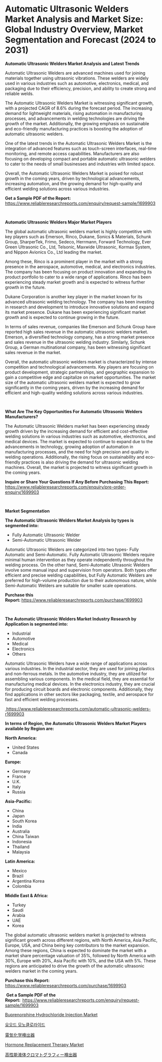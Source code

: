 <p><h1>Automatic Ultrasonic Welders Market Analysis and Market Size: Global Industry Overview, Market Segmentation and Forecast (2024 to 2031)</h1></p><p><strong>Automatic Ultrasonic Welders Market Analysis and Latest Trends</strong></p>
<p><p>Automatic Ultrasonic Welders are advanced machines used for joining materials together using ultrasonic vibrations. These welders are widely used in various industries such as automotive, electronics, medical, and packaging due to their efficiency, precision, and ability to create strong and reliable welds.</p><p>The Automatic Ultrasonic Welders Market is witnessing significant growth, with a projected CAGR of 8.6% during the forecast period. The increasing demand for lightweight materials, rising automation in manufacturing processes, and advancements in welding technologies are driving the growth of the market. Additionally, the growing emphasis on sustainable and eco-friendly manufacturing practices is boosting the adoption of automatic ultrasonic welders.</p><p>One of the latest trends in the Automatic Ultrasonic Welders Market is the integration of advanced features such as touch-screen interfaces, real-time monitoring, and remote access capabilities. Manufacturers are also focusing on developing compact and portable automatic ultrasonic welders to cater to the needs of small businesses and industries with limited space.</p><p>Overall, the Automatic Ultrasonic Welders Market is poised for robust growth in the coming years, driven by technological advancements, increasing automation, and the growing demand for high-quality and efficient welding solutions across various industries.</p></p>
<p><strong>Get a Sample PDF of the Report:&nbsp;</strong> <a href="https://www.reliableresearchreports.com/enquiry/request-sample/1699903">https://www.reliableresearchreports.com/enquiry/request-sample/1699903</a></p>
<p>&nbsp;</p>
<p><strong>Automatic Ultrasonic Welders Major Market Players</strong></p>
<p><p>The global automatic ultrasonic welders market is highly competitive with key players such as Emerson, Rinco, Dukane, Sonics & Materials, Schunk Group, SharperTek, Frimo, Sedeco, Herrmann, Forward Technology, Ever Green Ultrasonic Co., Ltd, Telsonic, Maxwide Ultrasonic, Kormax System, and Nippon Avionics Co., Ltd leading the market.</p><p>Among these, Rinco is a prominent player in the market with a strong presence in the aerospace, automotive, medical, and electronics industries. The company has been focusing on product innovation and expanding its product portfolio to cater to a wide range of applications. Rinco has been experiencing steady market growth and is expected to witness further growth in the future.</p><p>Dukane Corporation is another key player in the market known for its advanced ultrasonic welding technology. The company has been investing in research and development to introduce innovative solutions and expand its market presence. Dukane has been experiencing significant market growth and is expected to continue growing in the future.</p><p>In terms of sales revenue, companies like Emerson and Schunk Group have reported high sales revenue in the automatic ultrasonic welders market. Emerson, a diversified technology company, has a strong market presence and sales revenue in the ultrasonic welding industry. Similarly, Schunk Group, a German multinational company, has been witnessing significant sales revenue in the market.</p><p>Overall, the automatic ultrasonic welders market is characterized by intense competition and technological advancements. Key players are focusing on product development, strategic partnerships, and geographic expansion to gain a competitive edge and capitalize on market opportunities. The market size of the automatic ultrasonic welders market is expected to grow significantly in the coming years, driven by the increasing demand for efficient and high-quality welding solutions across various industries.</p></p>
<p>&nbsp;</p>
<p><strong>What Are The Key Opportunities For Automatic Ultrasonic Welders Manufacturers?</strong></p>
<p><p>The Automatic Ultrasonic Welders market has been experiencing steady growth driven by the increasing demand for efficient and cost-effective welding solutions in various industries such as automotive, electronics, and medical devices. The market is expected to continue to expand due to the advancements in technology, growing adoption of automation in manufacturing processes, and the need for high precision and quality in welding operations. Additionally, the rising focus on sustainability and eco-friendly practices is also driving the demand for ultrasonic welding machines. Overall, the market is projected to witness significant growth in the coming years.</p></p>
<p><strong>Inquire or Share Your Questions If Any Before Purchasing This Report:</strong> <a href="https://www.reliableresearchreports.com/enquiry/pre-order-enquiry/1699903">https://www.reliableresearchreports.com/enquiry/pre-order-enquiry/1699903</a></p>
<p>&nbsp;</p>
<p><strong>Market Segmentation</strong></p>
<p><strong>The Automatic Ultrasonic Welders Market Analysis by types is segmented into:</strong></p>
<p><ul><li>Fully Automatic Ultrasonic Welder</li><li>Semi-Automatic Ultrasonic Welder</li></ul></p>
<p><p>Automatic Ultrasonic Welders are categorized into two types- Fully Automatic and Semi-Automatic. Fully Automatic Ultrasonic Welders require minimal human intervention as they operate independently throughout the welding process. On the other hand, Semi-Automatic Ultrasonic Welders involve some manual input and supervision from operators. Both types offer efficient and precise welding capabilities, but Fully Automatic Welders are preferred for high-volume production due to their autonomous nature, while Semi-Automatic Welders are suitable for smaller scale operations.</p></p>
<p><strong>Purchase this Report:&nbsp;</strong><a href="https://www.reliableresearchreports.com/purchase/1699903">https://www.reliableresearchreports.com/purchase/1699903</a></p>
<p>&nbsp;</p>
<p><strong>The Automatic Ultrasonic Welders Market Industry Research by Application is segmented into:</strong></p>
<p><ul><li>Industrial</li><li>Automotive</li><li>Medical</li><li>Electronics</li><li>Others</li></ul></p>
<p><p>Automatic Ultrasonic Welders have a wide range of applications across various industries. In the industrial sector, they are used for joining plastics and non-ferrous metals. In the automotive industry, they are utilized for assembling various components. In the medical field, they are essential for manufacturing medical devices. In the electronics industry, they are crucial for producing circuit boards and electronic components. Additionally, they find applications in other sectors like packaging, textile, and aerospace for fast and efficient welding processes.</p></p>
<p><a href="https://www.reliableresearchreports.com/automatic-ultrasonic-welders-r1699903">&nbsp;https://www.reliableresearchreports.com/automatic-ultrasonic-welders-r1699903</a></p>
<p><strong>In terms of Region, the Automatic Ultrasonic Welders Market Players available by Region are:</strong></p>
<p>
    <p> <strong> North America: </strong>
        <ul>
            <li>United States</li>
            <li>Canada</li>
        </ul>
        </p> 
    <p> <strong> Europe: </strong>
        <ul>
            <li>Germany</li>
            <li>France</li>
            <li>U.K.</li>
            <li>Italy</li>
            <li>Russia</li>
        </ul>
        </p> 
    <p> <strong> Asia-Pacific: </strong>
        <ul>
            <li>China</li>
            <li>Japan</li>
            <li>South Korea</li>
            <li>India</li>
            <li>Australia</li>
            <li>China Taiwan</li>
            <li>Indonesia</li>
            <li>Thailand</li>
            <li>Malaysia</li>
        </ul>
        </p> 
    <p> <strong> Latin America: </strong>
        <ul>
            <li>Mexico</li>
            <li>Brazil</li>
            <li>Argentina Korea</li>
            <li>Colombia</li>
        </ul>
        </p> 
    <p> <strong> Middle East & Africa: </strong>
        <ul>
            <li>Turkey</li>
            <li>Saudi</li>
            <li>Arabia</li>
            <li>UAE</li>
            <li>Korea</li>
        </ul>
    </p>
    </p>
<p><p>The global automatic ultrasonic welders market is projected to witness significant growth across different regions, with North America, Asia Pacific, Europe, USA, and China being key contributors to the market expansion. Among these regions, China is expected to dominate the market with a market share percentage valuation of 35%, followed by North America with 30%, Europe with 20%, Asia Pacific with 10%, and the USA with 5%. These regions are anticipated to drive the growth of the automatic ultrasonic welders market in the coming years.</p></p>
<p><strong>Purchase this Report: </strong><a href="https://www.reliableresearchreports.com/purchase/1699903">https://www.reliableresearchreports.com/purchase/1699903</a></p>
<p>&nbsp;<strong>Get a Sample PDF of the Report:&nbsp;&nbsp;</strong><a href="https://www.reliableresearchreports.com/enquiry/request-sample/1699903">https://www.reliableresearchreports.com/enquiry/request-sample/1699903</a></p>
<p><strong></strong></p>
<p><p><a href="https://www.linkedin.com/pulse/buprenorphine-hydrochloride-injection-market-insights-cagr-trends-au0df?trackingId=W1aqWxeCLB%2Bby46SXSv7hw%3D%3D">Buprenorphine Hydrochloride Injection Market</a></p><p><a href="https://medium.com/@midge5687567/%EC%9A%94%EC%98%A4%EB%93%9C-%EB%AA%A8%EB%85%B8%ED%81%B4%EB%A1%9C%EB%9D%BC%EC%9D%B4%EB%93%9C-%EC%8B%9C%EC%9E%A5-%EB%B6%84%EC%84%9D-%EA%B8%80%EB%A1%9C%EB%B2%8C-%EC%82%B0%EC%97%85-%EC%A0%84%EB%A7%9D-%EB%B0%8F-%EC%98%88%EC%B8%A1-2024%EB%85%84%EB%B6%80%ED%84%B0-2031%EB%85%84%EA%B9%8C%EC%A7%80-7fa4f5798f68">요오드 모노클로라이드</a></p><p><a href="https://github.com/charm854/Market-Research-Report-List-1/blob/main/499294065929.md">電気化学検出器</a></p><p><a href="https://www.linkedin.com/pulse/hormone-replacement-therapy-market-size-outlook-forecast-2024-2031-jqutf?trackingId=vaBT7SRZM6iRcb%2BfrEfi0Q%3D%3D">Hormone Replacement Therapy Market</a></p><p><a href="https://github.com/MacyOrn/Market-Research-Report-List-1/blob/main/296416865930.md">高性能液体クロマトグラフィー検出器</a></p></p>